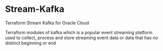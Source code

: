 # Stream-Kafka
Terraform Stream Kafka for Oracle Cloud

Terraform modules of kafka which is a popular event streaming platform used to collect, process and store streaming event data or data that has no distinct beginning or end
